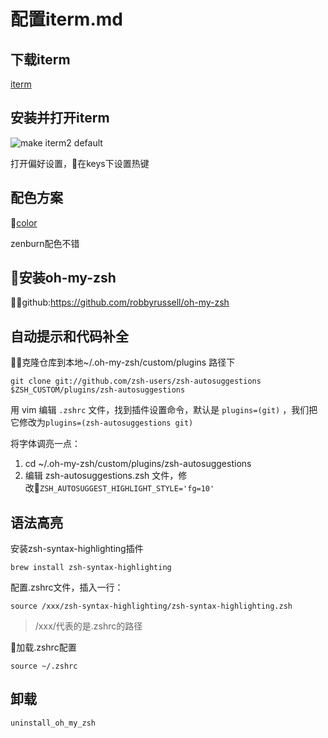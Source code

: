 # 配置iterm.md

## 下载iterm

[iterm][]

[iterm]:
https://www.iterm2.com/

## 安装并打开iterm

![make iterm2 default](https://segmentfault.com/img/remote/1460000012786470)

打开偏好设置，在keys下设置热键

## 配色方案

[color][]

[color]:
https://iterm2colorschemes.com/

zenburn配色不错

## 安装oh-my-zsh

github:<https://github.com/robbyrussell/oh-my-zsh>

## 自动提示和代码补全

克隆仓库到本地~/.oh-my-zsh/custom/plugins 路径下

```
git clone git://github.com/zsh-users/zsh-autosuggestions $ZSH_CUSTOM/plugins/zsh-autosuggestions
```

用 vim 编辑 `.zshrc` 文件，找到插件设置命令，默认是 `plugins=(git)` ，我们把它修改为`plugins=(zsh-autosuggestions git)`

将字体调亮一点：

1. cd ~/.oh-my-zsh/custom/plugins/zsh-autosuggestions
2. 编辑 zsh-autosuggestions.zsh 文件，修改`ZSH_AUTOSUGGEST_HIGHLIGHT_STYLE='fg=10'`

## 语法高亮

安装zsh-syntax-highlighting插件

```
brew install zsh-syntax-highlighting
```

配置.zshrc文件，插入一行：

```
source /xxx/zsh-syntax-highlighting/zsh-syntax-highlighting.zsh
```
>/xxx/代表的是.zshrc的路径

加载.zshrc配置

```
source ~/.zshrc
```

## 卸载

```
uninstall_oh_my_zsh
```

